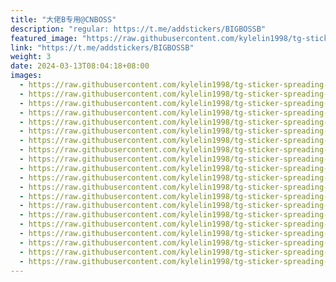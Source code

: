 ```yaml
---
title: "大佬B专用@CNBOSS"
description: "regular: https://t.me/addstickers/BIGBOSSB"
featured_image: "https://raw.githubusercontent.com/kylelin1998/tg-sticker-spreading-worldwide-images/main/img/97a5849d-53aa-4092-bb9a-26398ba8b4e0.jpg"
link: "https://t.me/addstickers/BIGBOSSB"
weight: 3
date: 2024-03-13T08:04:18+08:00
images:
  - https://raw.githubusercontent.com/kylelin1998/tg-sticker-spreading-worldwide-images/main/img/97a5849d-53aa-4092-bb9a-26398ba8b4e0.jpg
  - https://raw.githubusercontent.com/kylelin1998/tg-sticker-spreading-worldwide-images/main/img/5dfd654e-d4ed-4cdb-9414-d7efa1f30a61.jpg
  - https://raw.githubusercontent.com/kylelin1998/tg-sticker-spreading-worldwide-images/main/img/a82f16da-a473-4b4d-877d-98b703cb347a.jpg
  - https://raw.githubusercontent.com/kylelin1998/tg-sticker-spreading-worldwide-images/main/img/735483c5-db0d-417b-ada1-b2389c8111a3.jpg
  - https://raw.githubusercontent.com/kylelin1998/tg-sticker-spreading-worldwide-images/main/img/a9443dc3-c7ed-4702-a627-368e7f35be06.jpg
  - https://raw.githubusercontent.com/kylelin1998/tg-sticker-spreading-worldwide-images/main/img/7f6d31b8-d186-4815-aa3f-24416a673452.jpg
  - https://raw.githubusercontent.com/kylelin1998/tg-sticker-spreading-worldwide-images/main/img/4bc6ef4a-bc92-4c65-a112-4ffa13bd70ba.jpg
  - https://raw.githubusercontent.com/kylelin1998/tg-sticker-spreading-worldwide-images/main/img/b21150b4-55e3-4ab1-92b1-d15fa8fe50be.jpg
  - https://raw.githubusercontent.com/kylelin1998/tg-sticker-spreading-worldwide-images/main/img/416eac12-9507-40e5-8e78-b6338a952d4b.jpg
  - https://raw.githubusercontent.com/kylelin1998/tg-sticker-spreading-worldwide-images/main/img/f888125c-1cfd-413d-a4e7-b26c0077e20a.jpg
  - https://raw.githubusercontent.com/kylelin1998/tg-sticker-spreading-worldwide-images/main/img/ae442c52-d361-4cf7-a0cc-aa9b75cb163b.jpg
  - https://raw.githubusercontent.com/kylelin1998/tg-sticker-spreading-worldwide-images/main/img/03b1ee36-351e-4737-9db5-c6842a219234.jpg
  - https://raw.githubusercontent.com/kylelin1998/tg-sticker-spreading-worldwide-images/main/img/2d69406f-55fa-433c-96cb-43c464a41bab.jpg
  - https://raw.githubusercontent.com/kylelin1998/tg-sticker-spreading-worldwide-images/main/img/ce60a4d4-2048-4453-9b4f-fa28200925eb.jpg
  - https://raw.githubusercontent.com/kylelin1998/tg-sticker-spreading-worldwide-images/main/img/d98f39b3-7f69-4a60-8767-c2b2c9d00cfc.jpg
  - https://raw.githubusercontent.com/kylelin1998/tg-sticker-spreading-worldwide-images/main/img/235f10c8-452b-483a-8615-b1583d2bf4a9.jpg
  - https://raw.githubusercontent.com/kylelin1998/tg-sticker-spreading-worldwide-images/main/img/74f153dc-a9bf-48a5-8945-604a325f5a44.jpg
  - https://raw.githubusercontent.com/kylelin1998/tg-sticker-spreading-worldwide-images/main/img/aa3c9015-68c7-41c0-8a5e-7dc124f4206f.jpg
  - https://raw.githubusercontent.com/kylelin1998/tg-sticker-spreading-worldwide-images/main/img/79831dc1-008b-45ac-ae00-fadcba2de5b8.jpg
  - https://raw.githubusercontent.com/kylelin1998/tg-sticker-spreading-worldwide-images/main/img/8eaf860f-cccd-4ac8-92fa-e9e323ebc4e8.jpg
---
```

